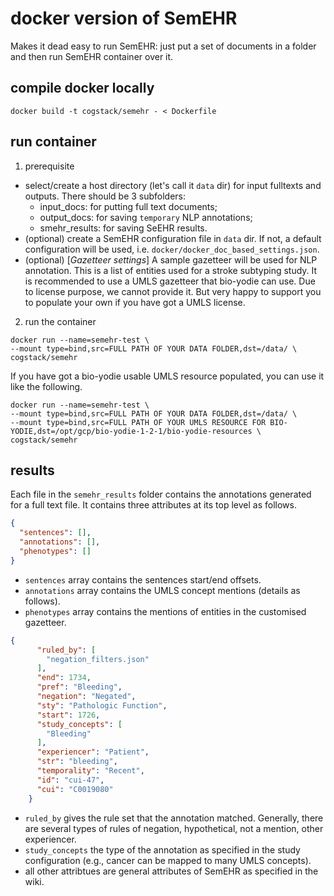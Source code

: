# docker version of SemEHR

Makes it dead easy to run SemEHR: just put a set of documents in a folder and then run SemEHR container over it.

## compile docker locally
```
docker build -t cogstack/semehr - < Dockerfile
```

## run container
1. prerequisite
- select/create a host directory (let's call it `data` dir) for input fulltexts and outputs. There should be 3 subfolders:
    - input_docs: for putting full text documents;
    - output_docs: for saving `temporary` NLP annotations;
    - smehr_results: for saving SeEHR results.
- (optional) create a SemEHR configuration file in `data` dir. If not, a default configuration will be used, i.e. `docker/docker_doc_based_settings.json`.
- (optional) [*Gazetteer settings*] A sample gazetteer will be used for NLP annotation. This is a list of entities used for a stroke subtyping study. It is recommended to use a UMLS gazetteer that bio-yodie can use. Due to license purpose, we cannot provide it. But very happy to support you to populate your own if you have got a UMLS license.
2. run the container
```
docker run --name=semehr-test \
--mount type=bind,src=FULL PATH OF YOUR DATA FOLDER,dst=/data/ \
cogstack/semehr
```
If you have got a bio-yodie usable UMLS resource populated, you can use it like the following.
```
docker run --name=semehr-test \
--mount type=bind,src=FULL PATH OF YOUR DATA FOLDER,dst=/data/ \
--mount type=bind,src=FULL PATH OF YOUR UMLS RESOURCE FOR BIO-YODIE,dst=/opt/gcp/bio-yodie-1-2-1/bio-yodie-resources \
cogstack/semehr
```

## results
Each file in the `semehr_results` folder contains the annotations generated for a full text file. It contains three attributes at its 
top level as follows.
```JSON
{
  "sentences": [], 
  "annotations": [],
  "phenotypes": []
}
```
- `sentences` array contains the sentences start/end offsets.
- `annotations` array contains the UMLS concept mentions (details as follows).
- `phenotypes` array contains the mentions of entities in the customised gazetteer.


```JSON
{
      "ruled_by": [
        "negation_filters.json"
      ],
      "end": 1734,
      "pref": "Bleeding",
      "negation": "Negated",
      "sty": "Pathologic Function",
      "start": 1726,
      "study_concepts": [
        "Bleeding"
      ],
      "experiencer": "Patient",
      "str": "bleeding",
      "temporality": "Recent",
      "id": "cui-47",
      "cui": "C0019080"
    }
```
- `ruled_by` gives the rule set that the annotation matched. Generally, there are several types of rules of
negation, hypothetical, not a mention, other experiencer.
- `study_concepts` the type of the annotation as specified in the study configuration (e.g., cancer can be mapped to many UMLS concepts).
- all other attribtues are general attributes of SemEHR as specified in the wiki.